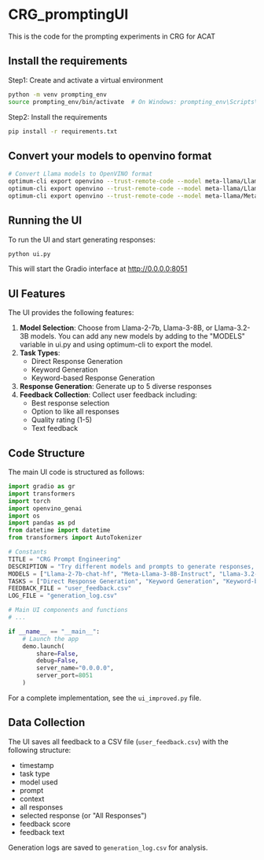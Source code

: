 # CRG_promptingUI
This is the code for the prompting experiments in CRG for ACAT

## Install the requirements
Step1: Create and activate a virtual environment 
```bash
python -m venv prompting_env
source prompting_env/bin/activate  # On Windows: prompting_env\Scripts\activate
```

Step2: Install the requirements 
```bash
pip install -r requirements.txt
```

## Convert your models to openvino format
```bash
# Convert Llama models to OpenVINO format
optimum-cli export openvino --trust-remote-code --model meta-llama/Llama-3.2-3B-Instruct Llama-3.2-3B-Instruct
optimum-cli export openvino --trust-remote-code --model meta-llama/Llama-2-7b-chat-hf Llama-2-7b-chat-hf
optimum-cli export openvino --trust-remote-code --model meta-llama/Meta-Llama-3-8B-Instruct Meta-Llama-3-8B-Instruct
```

## Running the UI
To run the UI and start generating responses:

```bash
python ui.py
```

This will start the Gradio interface at http://0.0.0.0:8051

## UI Features
The UI provides the following features:

1. **Model Selection**: Choose from Llama-2-7b, Llama-3-8B, or Llama-3.2-3B models. You can add any new models by adding to the "MODELS" variable in ui.py and using optimum-cli to export the model. 
2. **Task Types**:
   - Direct Response Generation
   - Keyword Generation
   - Keyword-based Response Generation
3. **Response Generation**: Generate up to 5 diverse responses
4. **Feedback Collection**: Collect user feedback including:
   - Best response selection
   - Option to like all responses
   - Quality rating (1-5)
   - Text feedback

## Code Structure
The main UI code is structured as follows:

```python
import gradio as gr
import transformers
import torch
import openvino_genai
import os
import pandas as pd
from datetime import datetime
from transformers import AutoTokenizer

# Constants
TITLE = "CRG Prompt Engineering"
DESCRIPTION = "Try different models and prompts to generate responses, then provide feedback"
MODELS = ["Llama-2-7b-chat-hf", "Meta-Llama-3-8B-Instruct", "Llama-3.2-3B-Instruct"]
TASKS = ["Direct Response Generation", "Keyword Generation", "Keyword-based Response Generation"]
FEEDBACK_FILE = "user_feedback.csv"
LOG_FILE = "generation_log.csv"

# Main UI components and functions
# ...

if __name__ == "__main__":
    # Launch the app
    demo.launch(
        share=False,
        debug=False,
        server_name="0.0.0.0", 
        server_port=8051
    )
```

For a complete implementation, see the `ui_improved.py` file.

## Data Collection
The UI saves all feedback to a CSV file (`user_feedback.csv`) with the following structure:
- timestamp
- task type
- model used
- prompt
- context
- all responses
- selected response (or "All Responses")
- feedback score
- feedback text

Generation logs are saved to `generation_log.csv` for analysis.
